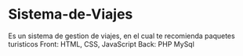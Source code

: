 # Sistema-de-Viajes
Es un sistema de gestion de viajes, en el cual te recomienda paquetes turisticos
Front: HTML, CSS, JavaScript
Back: PHP
MySql
